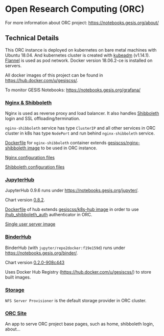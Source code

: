 # Open Research Computing (ORC)

For more information about ORC project: https://notebooks.gesis.org/about/

## Technical Details

This ORC instance is deployed on kubernetes on bare metal machines with Ubuntu 18.04.
And kubernetes cluster is created with [kubeadm](https://kubernetes.io/docs/setup/independent/create-cluster-kubeadm/) 
(v1.14.1).
[Flannel](https://github.com/coreos/flannel/tree/v0.11.0) is used as pod network.
Docker version 18.06.2-ce is installed on servers.

All docker images of this project can be found in https://hub.docker.com/u/gesiscss/.

To monitor GESIS Notebooks: https://notebooks.gesis.org/grafana/

### [Nginx & Shibboleth](/nginx_shibboleth/)

Nginx is used as reverse proxy and load balancer.
It also handles [Shibboleth](https://www.shibboleth.net/) login and
SSL offloading/termination.

`nginx-shibboleth` service has type `ClusterIP` and all other services in ORC cluster in k8s 
has type `NodePort` and run behind `nginx-shibboleth` service.

[Dockerfile](/nginx_shibboleth/docker/Dockerfile) for `nginx-shibboleth` container
extends [gesiscss/nginx-shibboleth image](https://github.com/gesiscss/jhub_shibboleth_auth/tree/master/docker/shibboleth)
to be used in ORC instance.

[Nginx configuration files](/nginx_shibboleth/nginx)

[Shibboleth configuration files](/nginx_shibboleth/shibboleth/conf)

### [JupyterHub](/jupyterhub)

JupyterHub 0.9.6 runs under https://notebooks.gesis.org/jupyter/. 

Chart version [0.8.2](https://github.com/jupyterhub/zero-to-jupyterhub-k8s/tree/0.8.2).

[Dockerfile](/jupyterhub/docker/k8s_hub) of hub
extends [gesiscss/k8s-hub image](https://github.com/gesiscss/jhub_shibboleth_auth/tree/master/docker/k8s_hub)
in order to use [jhub_shibboleth_auth](https://github.com/gesiscss/jhub_shibboleth_auth)
authenticator in ORC.

[Single user server image](https://github.com/gesiscss/data_science_image)

### [BinderHub](/binderhub)

BinderHub (with `jupyter/repo2docker:f19e159d`) runs under https://notebooks.gesis.org/binder/. 

Chart version [0.2.0-908c443](https://github.com/jupyterhub/binderhub/tree/908c443)

Uses Docker Hub Registry (https://hub.docker.com/u/gesiscss/) to store built images.

### [Storage](/storage)

`NFS Server Provisioner` is the default storage provider in ORC cluster.

### [ORC Site](/orc_site)

An app to serve ORC project base pages, such as home, shibboleth login, about...

